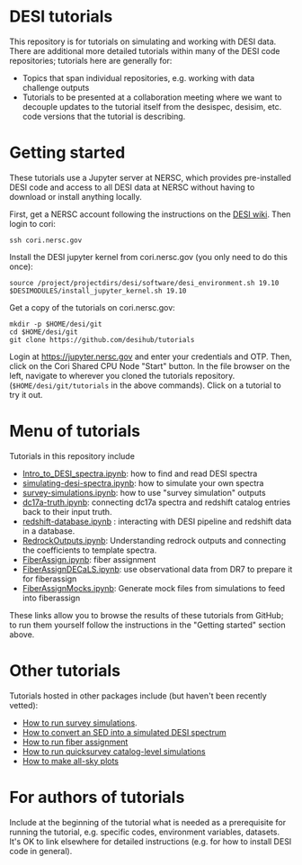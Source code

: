 # DESI tutorials

This repository is for tutorials on simulating and working with DESI data.
There are additional more detailed tutorials within many of the DESI code
repositories; tutorials here are generally for:
* Topics that span individual repositories, e.g. working with data challenge outputs
* Tutorials to be presented at a collaboration meeting where we want to decouple
  updates to the tutorial itself from the desispec, desisim, etc. code versions that
  the tutorial is describing.

# Getting started

These tutorials use a Jupyter server at NERSC, which provides pre-installed DESI code and access to all DESI data at NERSC without having to download or install anything locally.

First, get a NERSC account following the instructions on the [DESI wiki](https://desi.lbl.gov/trac/wiki/Computing/AccessNersc). Then login to cori:
```
ssh cori.nersc.gov
```

Install the DESI jupyter kernel from cori.nersc.gov (you only need to do this once):
```
source /project/projectdirs/desi/software/desi_environment.sh 19.10
$DESIMODULES/install_jupyter_kernel.sh 19.10
```

Get a copy of the tutorials on cori.nersc.gov:
```
mkdir -p $HOME/desi/git
cd $HOME/desi/git
git clone https://github.com/desihub/tutorials
```

Login at https://jupyter.nersc.gov and enter your credentials and OTP.
Then, click on the Cori Shared CPU Node "Start" button.
In the file browser on the left, navigate to wherever you cloned the
tutorials repository.  (`$HOME/desi/git/tutorials` in the above commands).
Click on a tutorial to try it out.


# Menu of tutorials

Tutorials in this repository include
* [Intro_to_DESI_spectra.ipynb](Intro_to_DESI_spectra.ipynb): how to find and read DESI spectra
* [simulating-desi-spectra.ipynb](simulating-desi-spectra.ipynb): how to simulate your own spectra
* [survey-simulations.ipynb](survey-simulations.ipynb): how to use "survey simulation" outputs
* [dc17a-truth.ipynb](dc17a-truth.ipynb): connecting dc17a spectra and redshift catalog entries
    back to their input truth.
* [redshift-database.ipynb](redshift-database.ipynb) : interacting with DESI pipeline and redshift data in
    a database.
* [RedrockOutputs.ipynb](redrock/RedrockOutputs.ipynb): Understanding redrock outputs and
    connecting the coefficients to template spectra.
* [FiberAssign.ipynb](FiberAssign.ipynb): fiber assignment
* [FiberAssignDECaLS.ipynb](FiberAssignDECaLS.ipynb): use observational data from DR7 to prepare it for fiberassign
* [FiberAssignMocks.ipynb](FiberAssignMocks.ipynb): Generate mock files from simulations to feed into fiberassign


These links allow you to browse the results of these tutorials from GitHub; to run them yourself follow the instructions in the "Getting started" section above.

# Other tutorials

Tutorials hosted in other packages include (but haven't been recently vetted):
* [How to run survey simulations](https://github.com/desihub/surveysim/blob/master/doc/tutorial.rst).
* [How to convert an SED into a simulated DESI spectrum](https://github.com/desihub/specsim/blob/master/docs/nb/SimulationExamples.ipynb)
* [How to run fiber assignment](https://desi.lbl.gov/DocDB/cgi-bin/private/ShowDocument?docid=2742)
* [How to run quicksurvey catalog-level simulations](https://github.com/desihub/quicksurvey_example)
* [How to make all-sky plots](https://github.com/desihub/desiutil/blob/master/doc/nb/SkyMapExamples.ipynb)

# For authors of tutorials

Include at the beginning of the tutorial what is needed as a prerequisite for running the tutorial,
e.g. specific codes, environment variables, datasets.  It's OK to link elsewhere for detailed
instructions (e.g. for how to install DESI code in general).
